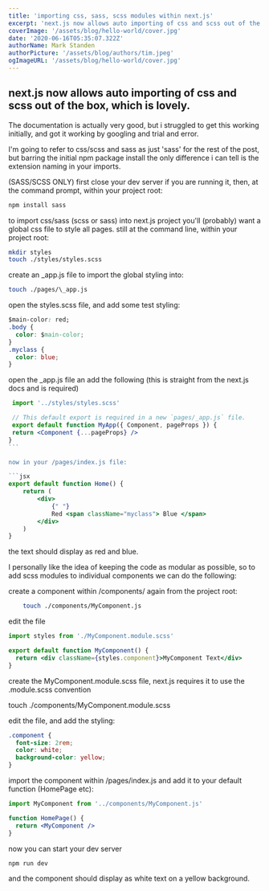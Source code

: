 ```yaml
---
title: 'importing css, sass, scss modules within next.js'
excerpt: 'next.js now allows auto importing of css and scss out of the box, which is lovely.'
coverImage: '/assets/blog/hello-world/cover.jpg'
date: '2020-06-16T05:35:07.322Z'
authorName: Mark Standen
authorPicture: '/assets/blog/authors/tim.jpeg'
ogImageURL: '/assets/blog/hello-world/cover.jpg'
---
```


## next.js now allows auto importing of css and scss out of the box, which is lovely.

The documentation is actually very good, but i struggled to get this working initially, and got it working by googling and trial and error.

I'm going to refer to css/scss and sass as just 'sass' for the rest of the post, but barring the initial npm package install the only difference i can tell is the extension naming in your imports.

(SASS/SCSS ONLY)
first close your dev server if you are running it, then, at the command prompt, within your project root:

```bash
npm install sass
```

to import css/sass (scss or sass) into next.js project you'll (probably) want a global css file to style all pages. still at the command line, within your project root:

```bash
mkdir styles
touch ./styles/styles.scss
```

create an \_app.js file to import the global styling into:

```bash
touch ./pages/\_app.js
```

open the styles.scss file, and add some test styling:

```css
$main-color: red;
.body {
  color: $main-color;
}
.myclass {
  color: blue;
}
```

open the \_app.js file an add the following (this is straight from the next.js docs and is required)

````jsx
 import '../styles/styles.scss'

 // This default export is required in a new `pages/_app.js` file.
 export default function MyApp({ Component, pageProps }) {
 return <Component {...pageProps} />
}
```

now in your /pages/index.js file:

```jsx
export default function Home() {
	return (
		<div>
			{" "}
			Red <span className="myclass"> Blue </span>
		</div>
	)
}
````

the text should display as red and blue.

I personally like the idea of keeping the code as modular as possible, so to add scss modules to individual components we can do the following:

create a component within /components/ again from the project root:

```bash
    touch ./components/MyComponent.js
```

edit the file

```jsx
import styles from './MyComponent.module.scss'

export default function MyComponent() {
  return <div className={styles.component}>MyComponent Text</div>
}
```

create the MyComponent.module.scss file, next.js requires it to use the .module.scss convention

touch ./components/MyComponent.module.scss

edit the file, and add the styling:

```css
.component {
  font-size: 2rem;
  color: white;
  background-color: yellow;
}
```

import the component within /pages/index.js and add it to your default function (HomePage etc):

```jsx
import MyComponent from '../components/MyComponent.js'

function HomePage() {
  return <MyComponent />
}
```

now you can start your dev server

```bash
npm run dev
```

and the component should display as white text on a yellow background.
